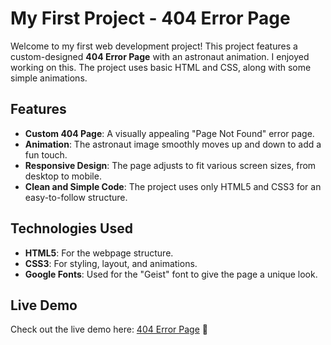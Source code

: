 # My First Project - 404 Error Page

Welcome to my first web development project! This project features a custom-designed **404 Error Page** with an astronaut animation. I enjoyed working on this. The project uses basic HTML and CSS, along with some simple animations.

## Features

- **Custom 404 Page**: A visually appealing "Page Not Found" error page.
- **Animation**: The astronaut image smoothly moves up and down to add a fun touch.
- **Responsive Design**: The page adjusts to fit various screen sizes, from desktop to mobile.
- **Clean and Simple Code**: The project uses only HTML5 and CSS3 for an easy-to-follow structure.

## Technologies Used

- **HTML5**: For the webpage structure.
- **CSS3**: For styling, layout, and animations.
- **Google Fonts**: Used for the "Geist" font to give the page a unique look.

## Live Demo

Check out the live demo here: [404 Error Page](https://frezes1.github.io/404-Error-Page/) 🚀
